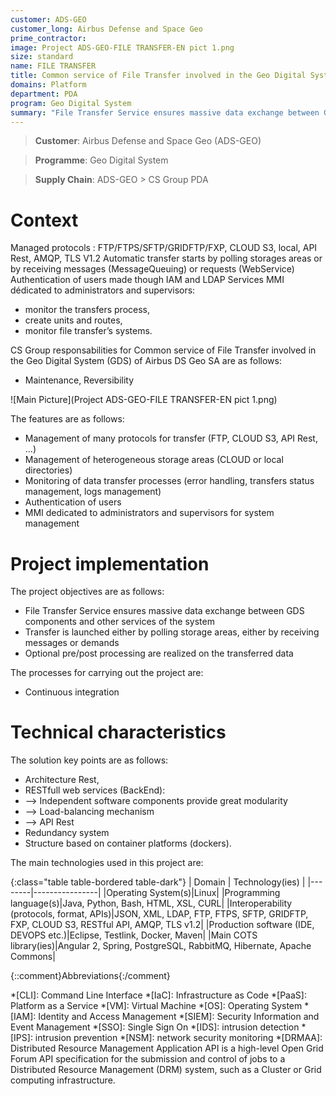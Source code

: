```yaml
---
customer: ADS-GEO
customer_long: Airbus Defense and Space Geo
prime_contractor: 
image: Project ADS-GEO-FILE TRANSFER-EN pict 1.png
size: standard
name: FILE TRANSFER
title: Common service of File Transfer involved in the Geo Digital System (GDS) of Airbus DS Geo SA
domains: Platform
department: PDA
program: Geo Digital System
summary: "File Transfer Service ensures massive data exchange between GDS components and other services of the system. Transfer is launched either by polling storage areas, either by receiving messages or demands. Optional pre/post processing are realized on the transferred data"
---
```


> __Customer__\: Airbus Defense and Space Geo (ADS-GEO)

> __Programme__\: Geo Digital System

> __Supply Chain__\: ADS-GEO >  CS Group PDA


# Context

Managed protocols : FTP/FTPS/SFTP/GRIDFTP/FXP, CLOUD S3, local, API Rest, AMQP, TLS V1.2 
 Automatic transfer starts by polling storages areas or by receiving messages (MessageQueuing) or requests (WebService)
 Authentication of users made though IAM and LDAP Services
 MMI dédicated to administrators and supervisors: 
 * monitor the transfers process,
 * create units and routes,
 * monitor file transfer’s systems.

CS Group responsabilities for Common service of File Transfer involved in the Geo Digital System (GDS) of Airbus DS Geo SA are as follows:
* Maintenance, Reversibility

![Main Picture](Project ADS-GEO-FILE TRANSFER-EN pict 1.png)

The features are as follows:
* Management of many protocols for transfer (FTP, CLOUD S3, API Rest, ...)
* Management of heterogeneous storage areas (CLOUD or local directories)
* Monitoring of data transfer processes (error handling, transfers status management, logs management)
* Authentication of users
* MMI dedicated to administrators and supervisors for system management

# Project implementation

The project objectives are as follows:
* File Transfer Service ensures massive data exchange between GDS components and other services of the system
* Transfer is launched either by polling storage areas, either by receiving messages or demands 
* Optional pre/post processing are realized on the transferred data

The processes for carrying out the project are:
* Continuous integration

# Technical characteristics

The solution key points are as follows:
* Architecture Rest,
* RESTfull web services (BackEnd):
*   --> Independent software components provide great modularity
*   --> Load-balancing mechanism
*   --> API Rest
* Redundancy system
* Structure based on container platforms (dockers).



The main technologies used in this project are:

{:class="table table-bordered table-dark"}
| Domain | Technology(ies) |
|--------|----------------|
|Operating System(s)|Linux|
|Programming language(s)|Java, Python, Bash, HTML, XSL, CURL|
|Interoperability (protocols, format, APIs)|JSON, XML, LDAP, FTP, FTPS, SFTP, GRIDFTP, FXP, CLOUD S3, RESTful API, AMQP, TLS v1.2|
|Production software (IDE, DEVOPS etc.)|Eclipse, Testlink, Docker, Maven|
|Main COTS library(ies)|Angular 2, Spring, PostgreSQL, RabbitMQ, Hibernate, Apache Commons|



{::comment}Abbreviations{:/comment}

*[CLI]: Command Line Interface
*[IaC]: Infrastructure as Code
*[PaaS]: Platform as a Service
*[VM]: Virtual Machine
*[OS]: Operating System
*[IAM]: Identity and Access Management
*[SIEM]: Security Information and Event Management
*[SSO]: Single Sign On
*[IDS]: intrusion detection
*[IPS]: intrusion prevention
*[NSM]: network security monitoring
*[DRMAA]: Distributed Resource Management Application API is a high-level Open Grid Forum API specification for the submission and control of jobs to a Distributed Resource Management (DRM) system, such as a Cluster or Grid computing infrastructure.
